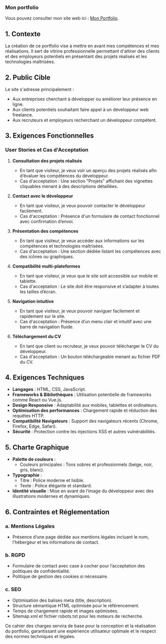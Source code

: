 ### Mon portfolio
Vous pouvez consulter mon site web ici : [Mon Portfolio](http://portfolio.fruixy.cloug.fr/).


## 1. Contexte
La création de ce portfolio vise à mettre en avant mes compétences et mes réalisations. Il sert de vitrine professionnelle permettant d'attirer des clients et des employeurs potentiels en présentant des projets réalisés et les technologies maîtrisées.

## 2. Public Cible
Le site s'adresse principalement :
- Aux entreprises cherchant à développer ou améliorer leur présence en ligne.
- Aux clients potentiels souhaitant faire appel à un développeur web freelance.
- Aux recruteurs et employeurs recherchant un développeur compétent.

## 3. Exigences Fonctionnelles

### User Stories et Cas d'Acceptation
1. **Consultation des projets réalisés**
   - En tant que visiteur, je veux voir un aperçu des projets réalisés afin d’évaluer les compétences du développeur.
   - Cas d'acceptation : Une section "Projets" affichant des vignettes cliquables menant à des descriptions détaillées.

2. **Contact avec le développeur**
   - En tant que visiteur, je veux pouvoir contacter le développeur facilement.
   - Cas d'acceptation : Présence d'un formulaire de contact fonctionnel avec confirmation d’envoi.

3. **Présentation des compétences**
   - En tant que visiteur, je veux accéder aux informations sur les compétences et technologies maîtrisées.
   - Cas d'acceptation : Une section dédiée listant les compétences avec des icônes ou graphiques.

4. **Compatibilité multi-plateformes**
   - En tant que visiteur, je veux que le site soit accessible sur mobile et tablette.
   - Cas d'acceptation : Le site doit être responsive et s’adapter à toutes les tailles d’écran.

5. **Navigation intuitive**
   - En tant que visiteur, je veux pouvoir naviguer facilement et rapidement sur le site.
   - Cas d'acceptation : Présence d’un menu clair et intuitif avec une barre de navigation fluide.

6. **Téléchargement du CV**
   - En tant que client ou recruteur, je veux pouvoir télécharger le CV du développeur.
   - Cas d'acceptation : Un bouton téléchargeable menant au fichier PDF du CV.

## 4. Exigences Techniques
- **Langages** : HTML, CSS, JavaScript.
- **Frameworks & Bibliothèques** : Utilisation potentielle de frameworks comme React ou Vue.js.
- **Design Responsive** : Adaptabilité aux mobiles, tablettes et ordinateurs.
- **Optimisation des performances** : Chargement rapide et réduction des requêtes HTTP.
- **Compatibilité Navigateurs** : Support des navigateurs récents (Chrome, Firefox, Edge, Safari).
- **Sécurité** : Protection contre les injections XSS et autres vulnérabilités.

## 5. Charte Graphique
- **Palette de couleurs** :
  - Couleurs principales : Tons sobres et professionnels (beige, noir, gris, blanc).
- **Typographie** :
  - Titre : Police moderne et lisible.
  - Texte : Police élégante et standard.
- **Identité visuelle** : Mise en avant de l’image du développeur avec des illustrations modernes et dynamiques.

## 6. Contraintes et Réglementation
### a. Mentions Légales
- Présence d’une page dédiée aux mentions légales incluant le nom, l’hébergeur et les informations de contact.

### b. RGPD
- Formulaire de contact avec case à cocher pour l’acceptation des politiques de confidentialité.
- Politique de gestion des cookies si nécessaire.

### c. SEO
- Optimisation des balises meta (title, description).
- Structure sémantique HTML optimisée pour le référencement.
- Temps de chargement rapide et images optimisées.
- Sitemap.xml et fichier robots.txt pour les moteurs de recherche.

Ce cahier des charges servira de base pour la conception et la réalisation du portfolio, garantissant une expérience utilisateur optimale et le respect des normes techniques et légales.

